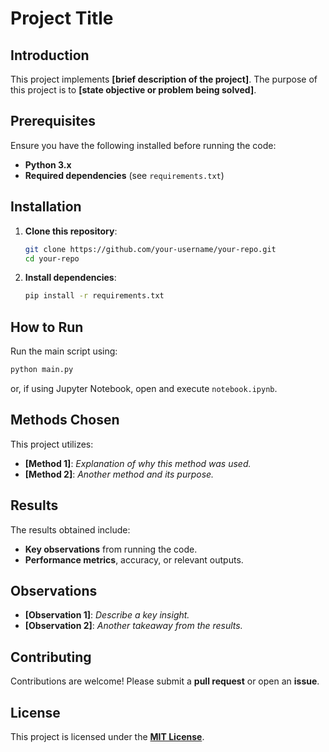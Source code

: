 # Project Title

## Introduction
This project implements **[brief description of the project]**. The purpose of this project is to **[state objective or problem being solved]**.

## Prerequisites
Ensure you have the following installed before running the code:
- **Python 3.x**
- **Required dependencies** (see `requirements.txt`)

## Installation
1. **Clone this repository**:
   ```sh
   git clone https://github.com/your-username/your-repo.git
   cd your-repo
   ```
2. **Install dependencies**:
   ```sh
   pip install -r requirements.txt
   ```

## How to Run
Run the main script using:
```sh
python main.py
```
or, if using Jupyter Notebook, open and execute `notebook.ipynb`.

## Methods Chosen
This project utilizes:
- **[Method 1]**: _Explanation of why this method was used._
- **[Method 2]**: _Another method and its purpose._

## Results
The results obtained include:
- **Key observations** from running the code.
- **Performance metrics**, accuracy, or relevant outputs.

## Observations
- **[Observation 1]**: _Describe a key insight._
- **[Observation 2]**: _Another takeaway from the results._

## Contributing
Contributions are welcome! Please submit a **pull request** or open an **issue**.

## License
This project is licensed under the **[MIT License](LICENSE)**.

